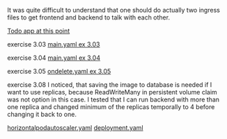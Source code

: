 It was quite difficult to understand that one should do actually two ingress files to get frontend and backend to talk with each other.

[Todo app at this point](https://github.com/outisa/kubernetes-todo-app/tree/5f26f516c53d4fdb8aa6dc5588d8e2eba1880285)

exercise 3.03
[main.yaml ex 3.03](https://github.com/outisa/kubernetes-todo-app/blob/0115f0ebe5e439a87602ec07429eebd55e83a696/.github/workflows/main.yaml)

exercise 3.04
[main.yaml ex 3.04](https://github.com/outisa/kubernetes-todo-app/blob/5f26f516c53d4fdb8aa6dc5588d8e2eba1880285/.github/workflows/main.yaml)

exercise 3.05
[ondelete.yaml ex 3.05](https://github.com/outisa/kubernetes-todo-app/blob/4150c4141b4dbd3ed771b82bb9d66b9610fc582d/.github/workflows/ondelete.yaml)

exercise 3.08
I noticed, that saving the image to database is needed if I want to use replicas, because ReadWriteMany in persistent volume claim was not option in this case.
I tested that I can run backend with more than one replica and changed minimum of the replicas temporally to 4 before changing it back to one.

[horizontalpodautoscaler.yaml](https://github.com/outisa/kubernetes-todo-app/blob/master/backend/manifests/horizontalpodautoscaler.yaml)
[deployment.yaml](https://github.com/outisa/kubernetes-todo-app/blob/f8f1722ea8cb056e8eae8a39712b9055ccb870c1/backend/manifests/deployment.yaml)

